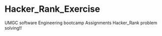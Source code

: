 # Hacker_Rank_Exercise
UMGC software Engineering bootcamp Assignments
Hacker_Rank problem solving!!
